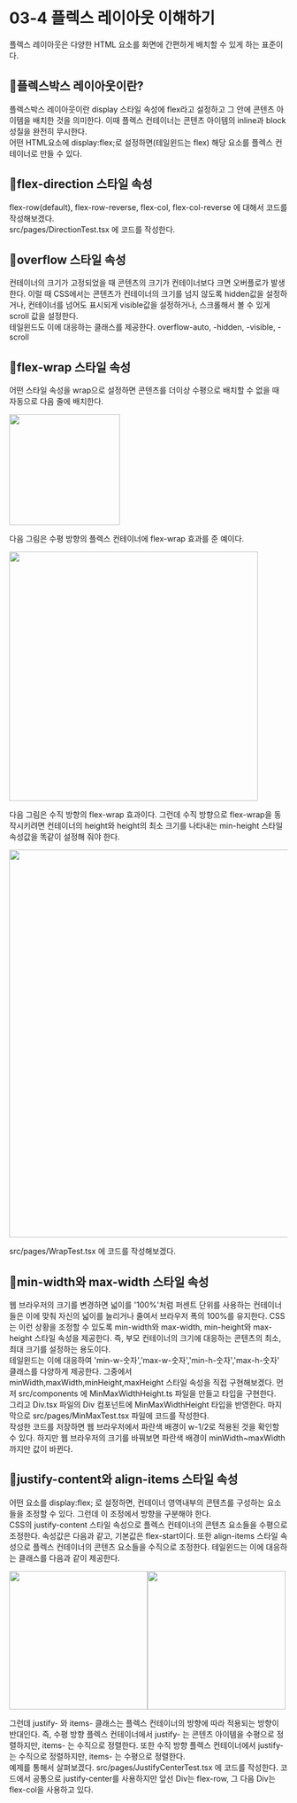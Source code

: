 # 03-4 플렉스 레이아웃 이해하기
플렉스 레이아웃은 다양한 HTML 요소를 화면에 간편하게 배치할 수 있게 하는 표준이다. 

## 🎈플렉스박스 레이아웃이란?
플렉스박스 레이아웃이란 display 스타일 속성에 flex라고 설정하고 그 안에 콘텐츠 아이템을 배치한 것을 의미한다.
이때 플렉스 컨테이너는 콘텐츠 아이템의 inline과 block 성질을 완전히 무시한다.  
어떤 HTML요소에 display:flex;로 설정하면(테일윈드는 flex) 해당 요소를 플렉스 컨테이너로 만들 수 있다.

## 🎈flex-direction 스타일 속성
flex-row(default), flex-row-reverse, flex-col, flex-col-reverse 에 대해서 코드를 작성해보겠다.  
src/pages/DirectionTest.tsx 에 코드를 작성한다.

## 🎈overflow 스타일 속성
컨테이너의 크기가 고정되었을 때 콘텐츠의 크기가 컨테이너보다 크면 오버플로가 발생한다. 이럴 때 CSS에서는 콘텐츠가 컨테이너의 크기를 넘지 않도록
hidden값을 설정하거나, 컨테이너를 넘어도 표시되게 visible값을 설정하거나, 스크롤해서 볼 수 있게 scroll 값을 설정한다.  
테일윈드도 이에 대응하는 클래스를 제공한다. overflow-auto, -hidden, -visible, -scroll

## 🎈flex-wrap 스타일 속성
어떤 스타일 속성을 wrap으로 설정하면 콘텐츠를 더이상 수평으로 배치할 수 없을 때 자동으로 다음 줄에 배치한다.

<img src="../../images/02-17.jpg" width="200">

다음 그림은 수평 방향의 플렉스 컨테이너에 flex-wrap 효과를 준 예이다.

<img src="../../images/02-18.jpg" width="450">

다음 그림은 수직 방향의 flex-wrap 효과이다. 그런데 수직 방향으로 flex-wrap을 동작시키려면
컨테이너의 height와 height의 최소 크기를 나타내는 min-height 스타일 속성값을 똑같이 설정해 줘야 한다.

<img src="../../images/03-01.jpg" width="700">

src/pages/WrapTest.tsx 에 코드를 작성해보겠다.

## 🎈min-width와 max-width 스타일 속성
웹 브라우저의 크기를 변경하면 넓이를 '100%'처럼 퍼센트 단위를 사용하는 컨테이너들은 이에 맞춰 자신의 넓이를 늘리거나 줄여서 브라우저 폭의 100%를 유지한다.
CSS는 이런 상황을 조정할 수 있도록 min-width와 max-width, min-height와 max-height 스타일 속성을 제공한다.
즉, 부모 컨테이너의 크기에 대응하는 콘텐츠의 최소, 최대 크기를 설정하는 용도이다.  
테일윈드는 이에 대응하여 'min-w-숫자','max-w-숫자','min-h-숫자','max-h-숫자' 클래스를 다양하게 제공한다.
그중에서 minWidth,maxWidth,minHeight,maxHeight 스타일 속성을 직접 구현해보겠다. 먼저 src/components 에 MinMaxWidthHeight.ts 파일을 만들고 타입을 구현한다.  
그리고 Div.tsx 파일의 Div 컴포넌트에 MinMaxWidthHeight 타입을 반영한다. 마지막으로 src/pages/MinMaxTest.tsx 파일에 코드를 작성한다.  
작성한 코드를 저장하면 웹 브라우저에서 파란색 배경이 w-1/2로 적용된 것을 확인할 수 있다. 하지만 웹 브라우저의 크기를 바꿔보면 파란색 배경이 minWidth~maxWidth 까지만 값이 바뀐다.

## 🎈justify-content와 align-items 스타일 속성
어떤 요소를 display:flex; 로 설정하면, 컨테이너 영역내부의 콘텐츠를 구성하는 요소들을 조정할 수 있다.
그런데 이 조정에서 방향을 구분해야 한다.  
CSS의 justify-content 스타일 속성으로 플렉스 컨테이너의 콘텐츠 요소들을 수평으로 조정한다. 속성값은 다음과 같고, 기본값은 flex-start이다.
또한 align-items 스타일 속성으로 플렉스 컨테이너의 콘텐츠 요소들을 수직으로 조정한다. 테일윈드는 이에 대응하는 클래스를 다음과 같이 제공한다.

<div style="display: flex;">
<img src="../../images/03-02.jpg" width="250px"/>
<img src="../../images/03-03.jpg" width="250px"/>
</div>

그런데 justify- 와 items- 클래스는 플렉스 컨테이너의 방향에 따라 적용되는 방향이 반대인다. 즉, 수평 방향 플렉스 컨테이너에서 justify- 는 콘텐츠 아이템을 수평으로 정렬하지만,
items- 는 수직으로 정렬한다. 또한 수직 방향 플렉스 컨테이너에서 justify- 는 수직으로 정렬하지만, items- 는 수평으로 정렬한다.  
예제를 통해서 살펴보겠다. src/pages/JustifyCenterTest.tsx 에 코드를 작성한다. 코드에서 공통으로 justify-center를 사용하지만
앞선 Div는 flex-row, 그 다음 Div는 flex-col을 사용하고 있다.
